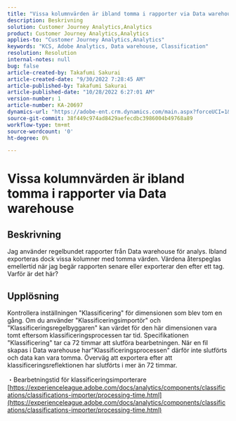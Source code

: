 ```yaml
---
title: "Vissa kolumnvärden är ibland tomma i rapporter via Data warehouse"
description: Beskrivning
solution: Customer Journey Analytics,Analytics
product: Customer Journey Analytics,Analytics
applies-to: "Customer Journey Analytics,Analytics"
keywords: "KCS, Adobe Analytics, Data warehouse, Classification"
resolution: Resolution
internal-notes: null
bug: false
article-created-by: Takafumi Sakurai
article-created-date: "9/30/2022 7:28:45 AM"
article-published-by: Takafumi Sakurai
article-published-date: "10/28/2022 6:27:01 AM"
version-number: 1
article-number: KA-20697
dynamics-url: "https://adobe-ent.crm.dynamics.com/main.aspx?forceUCI=1&pagetype=entityrecord&etn=knowledgearticle&id=fe7f0b83-9140-ed11-9db1-0022480868ff"
source-git-commit: 38f449c974ad8429aefecdbc3986004b49768a89
workflow-type: tm+mt
source-wordcount: '0'
ht-degree: 0%

---
```


# Vissa kolumnvärden är ibland tomma i rapporter via Data warehouse

## Beskrivning

Jag använder regelbundet rapporter från Data warehouse för analys. Ibland exporteras dock vissa kolumner med tomma värden. Värdena återspeglas emellertid när jag begär rapporten senare eller exporterar den efter ett tag. Varför är det här?

## Upplösning


Kontrollera inställningen &quot;Klassificering&quot; för dimensionen som blev tom en gång. Om du använder &quot;Klassificeringsimportör&quot; och &quot;Klassificeringsregelbyggaren&quot; kan värdet för den här dimensionen vara tomt eftersom klassificeringsprocessen tar tid. Specifikationen &quot;Klassificering&quot; tar ca 72 timmar att slutföra bearbetningen. När en fil skapas i Data warehouse har&quot;Klassificeringsprocessen&quot; därför inte slutförts och data kan vara tomma. Överväg att exportera efter att klassificeringsreflektionen har slutförts i mer än 72 timmar.

・Bearbetningstid för klassificeringsimporterare
[https://experienceleague.adobe.com/docs/analytics/components/classifications/classifications-importer/processing-time.html](https://experienceleague.adobe.com/docs/analytics/components/classifications/classifications-importer/processing-time.html)
